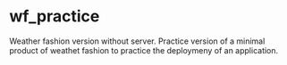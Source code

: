 # wf_practice

Weather fashion version without server. Practice version of a minimal product of weathet fashion to practice the deploymeny of an application.
